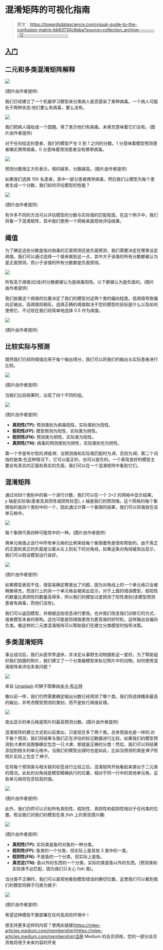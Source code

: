 # 混淆矩阵的可视化指南

> 原文：<https://towardsdatascience.com/visual-guide-to-the-confusion-matrix-bb63730c8eba?source=collection_archive---------12----------------------->

## [入门](https://towardsdatascience.com/tagged/getting-started)

## 二元和多类混淆矩阵解释

![](img/e7349568fe4cc0804d8f3d343a0558f6.png)

(图片由作者提供)

我们已经建立了一个机器学习模型来分类病人是否感染了某种病毒。一个病人可能处于两种状态:他们要么有病毒，要么没有。

![](img/0121b1f28085f1cc76eb7cb433ee1560.png)

我们把病人描绘成一个圆圈。填了表示他们有病毒。未填充意味着它们没有。(图片由作者提供)

对于任何给定的患者，我们的模型产生 0 到 1 之间的分数。1 分意味着模型预测患者确实携带病毒，0 分意味着预测患者没有携带病毒。

![](img/fea26864587af2eb9a6d76e62ce3ed17.png)

预测分数用正方形表示。填的越多，分数越高。(图片由作者提供)

如果我们选择 100 名患者，其中一部分患者携带病毒，然后我们让模型为每个患者生成一个分数，我们如何评估模型的性能？

![](img/cc049567ee4c0a989d9c515236b5ef54.png)

(图片由作者提供)

有许多不同的方法可以评估模型的分数与实际值的匹配程度。在这个例子中，我们将看一下混淆矩阵，其中我们使用一个网格来直观地评估结果。

## 阈值

为了确定这些分数是指对病毒的正面预测还是负面预测，我们需要决定在哪里设定阈值。我们可以通过选择一个值来做到这一点，其中大于该值的所有分数都被认为是正面预测，而小于该值的所有分数都是负面预测。

![](img/06bc632d41ea21faf6787da09e964bd3.png)

所有高于阈值(红线)的分数都被认为是病毒阳性。以下都被认为是负面的。(图片由作者提供)

我们放置这个阈值的位置决定了我们的模型对这两个类的偏向程度。低阈值导致偏向正输出，高阈值则相反。选择正确的阈值取决于您的模型的目标是什么以及如何使用它。不过现在我们将简单地选择 0.5 作为阈值。

![](img/c33a615da11dfce946a088926ac09b67.png)

(图片由作者提供)

## 比较实际与预测

既然我们已经将阈值应用于每个输出得分，我们可以将我们的输出与实际患者进行比较。

![](img/f41bfaf5d13346014f3f2914b7db0c80.png)

(图片由作者提供)

当我们比较结果时，出现了四个不同的组。

![](img/2fedd9511f8042c74e579f7b1a698aa4.png)

(图片由作者提供)

*   **真阳性(TP):** 预测类别为病毒阳性，实际类别为阳性。
*   **假阳性(FP):** 模型预测为阳性，实际类为阴性。
*   **假阴性(FN):** 预测类为阴性，实际类为阳性。
*   **真阴性(TN):** 病毒的预测类别为阴性，实际类别也为阴性。

第一个字是布尔型的*真*或*假*，当预测值和实际值匹配时为*真*，否则为*假*。第二个词指的是类:在这种情况下，它可以是正的，也可以是负的。一个表现良好的模型主要会有真实的正面和真实的负面，我们可以在一个混淆矩阵中看到它们。

## 混淆矩阵

通过对四个类别中的每一个进行计数，我们可以在一个 2×2 的网格中显示结果。y 轴是实际值(患者及其阳性或阴性标签), x 轴是我们的预测值。这个网格的每个象限指的是四个类别中的一个，因此通过计算一个象限的结果，我们可以将值放在该单元格中。

![](img/a2569dd9aaf9da1a18633aa489a0f6f6.png)

每个象限代表四种可能性中的一种。(图片由作者提供)

用单元格值占该行中所有单元格的比例来给每个象限着色是很有帮助的。由于真正的正面和真正的负面是沿着从左上到右下的对角线，如果这条对角线被突出显示，我们可以假设模型运行良好。

![](img/76006cb1563a6e320fd41f9eb8713fc5.png)

(图片由作者提供)

如果模型表现不佳，很容易确定哪里出了问题，因为对角线上的一个单元格只会被稍微填充，而该行上的另一个单元格会被突出显示。对于上面的错误模型，假阳性的数量比真阴性的数量高得多，所以我们的模型过度预测了阳性类别(该模型预测患者有病毒，而他们没有)。

我们可以返回模型，并根据这些信息进行更改。也许我们改变我们训练它的方式，或者模型本身的架构。这也可能是将阈值更改为更高值的好时机，这样输出会偏向负类。像这样的二元类混淆矩阵可以帮助我们在建立分类模型时指导决策。

## 多类混淆矩阵

事业成功后，我们从医学界退休，并决定从事野生动物摄影这一爱好。为了帮助组织我们拍摄的照片，我们建立了一个分类器模型来标记照片中的动物。如何使用混淆矩阵来评估多类问题？

![](img/648966a71008f2f4a10697ab8ed8c1d1.png)

来自 [Unsplash](https://unsplash.com/photos/UlipBbZpweg) 的狮子图像由[米卡·布兰特](https://unsplash.com/@mikabr)

像以前一样，我们仍然需要确定输出分数已经预测了哪个类。我们将选择概率最高的输出，并考虑模型预测的类别，而不是执行阈值处理。

![](img/65501323130a48e4638c7a505d9a98aa.png)

突出显示的单元格是照片的最高预测分数。(图片由作者提供)

混淆矩阵的建立方式和以前类似，只是现在多了两个类。总体思路也是一样的:对于每个预测，我们将结果与我们正在评估的标记数据进行比较。如果我们的模型预测到*大象*并且图像确实包含一只*大象*，那就是正确的分类！然后，我们可以将结果添加到相关的单元格中。当我们的模型出错时也是如此，比如当预测的类是*猴子*但照片实际上包含了*狮子*。

在将每个预测类与相关联的标签进行比较之后，混淆矩阵开始看起来类似于二元类的情况。此处的对角线是模型精确执行的位置，相对于同一行中的其他单元格，这些单元格将包含较高的值。

![](img/af2cfca0c4d22432a15f4a002d654dc2.png)

(图片由作者提供)

此外，我们仍然可以识别所有真阳性、假阳性、真阴性和假阴性相对于任何类的位置。假设我们对我们的模型在类 *fish* 上的表现感兴趣:

![](img/8c3508cc868acfb81bd1022908a88474.png)

(图片由作者提供)

*   **真阳性(TP):** 实际类是鱼时对鱼的一种分类。
*   **假阳性(FP):** 鱼类的一个分类，但实际上是其他 3 类中的一类。
*   **假阴性(FN):** 不是鱼的一个分类，但实际上是鱼。
*   **真否定(TN):** 鱼以外的东西的一个分类，实际的类是鱼以外的东西。(预测类和实际类不必匹配，因为我们只关心 fish 类)。

当分类不正确时，我们可以直观地看到模型错误的确切位置。这里我们可以看到我们的模型将狮子归类为猴子:

![](img/208250c9d6a190e17595f017b0f0386f.png)

(图片由作者提供)

希望这种模型不要部署在任何高风险环境中！

想支持更多这样的内容？使用此链接[https://mlee-articles.medium.com/membership](https://mlee-articles.medium.com/membership)注册 Medium 的会员资格，您的一部分会员资格将用于未来内容的开发